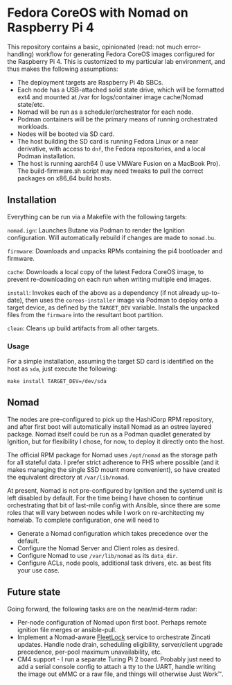 # Fedora CoreOS with Nomad on Raspberry Pi 4

This repository contains a basic, opinionated (read: not much error-handling) workflow for generating Fedora CoreOS images configured for the Raspberry Pi 4. This is customized to my particular lab environment, and thus makes the following assumptions:

* The deployment targets are Raspberry Pi 4b SBCs.
* Each node has a USB-attached solid state drive, which will be formatted ext4 and mounted at /var for logs/container image cache/Nomad state/etc.
* Nomad will be run as a scheduler/orchestrator for each node.
* Podman containers will be the primary means of running orchestrated workloads.
* Nodes will be booted via SD card.
* The host building the SD card is running Fedora Linux or a near derivative, with access to `dnf`, the Fedora repositories, and a local Podman installation.
* The host is running aarch64 (I use VMWare Fusion on a MacBook Pro). The build-firmware.sh script may need tweaks to pull the correct packages on x86_64 build hosts.

## Installation

Everything can be run via a Makefile with the following targets:

`nomad.ign`: Launches Butane via Podman to render the Ignition configuration. Will automatically rebuild if changes are made to `nomad.bu`.

`firmware`: Downloads and unpacks RPMs containing the pi4 bootloader and firmware.

`cache`: Downloads a local copy of the latest Fedora CoreOS image, to prevent re-downloading on each run when writing multiple end images.

`install`: Invokes each of the above as a dependency (if not already up-to-date), then uses the `coreos-installer` image via Podman to deploy onto a target device, as defined by the `TARGET_DEV` variable. Installs the unpacked files from the `firmware` into the resultant boot partition.

`clean`: Cleans up build artifacts from all other targets.

### Usage

For a simple installation, assuming the target SD card is identified on the host as `sda`, just execute the following:

```shell
make install TARGET_DEV=/dev/sda
```

## Nomad

The nodes are pre-configured to pick up the HashiCorp RPM repository, and after first boot will automatically install Nomad as an ostree layered package. Nomad itself could be run as a Podman quadlet generated by Ignition, but for flexibility I chose, for now, to deploy it directly onto the host.

The official RPM package for Nomad uses `/opt/nomad` as the storage path for all stateful data. I prefer strict adherence to FHS where possible (and it makes managing the single SSD mount more convenient), so have created the equivalent directory at `/var/lib/nomad`.

At present, Nomad is not pre-configured by Ignition and the systemd unit is left disabled by default. For the time being I have chosen to continue orchestrating that bit of last-mile config with Ansible, since there are some roles that will vary between nodes while I work on re-architecting my homelab. To complete configuration, one will need to

* Generate a Nomad configuration which takes precedence over the default.
* Configure the Nomad Server and Client roles as desired.
* Configure Nomad to use `/var/lib/nomad` as its `data_dir`.
* Configure ACLs, node pools, additional task drivers, etc. as best fits your use case.

## Future state

Going forward, the following tasks are on the near/mid-term radar:

* Per-node configuration of Nomad upon first boot. Perhaps remote ignition file merges or ansible-pull.
* Implement a Nomad-aware [FleetLock](https://coreos.github.io/zincati/development/fleetlock/protocol/) service to orchestrate Zincati updates. Handle node drain, scheduling eligibility, server/client upgrade precedence, per-pool maximum unavailability, etc.
* CM4 support - I run a separate Turing Pi 2 board. Probably just need to add a serial console config to attach a tty to the UART, handle writing the image out eMMC or a raw file, and things will otherwise Just Work™.

